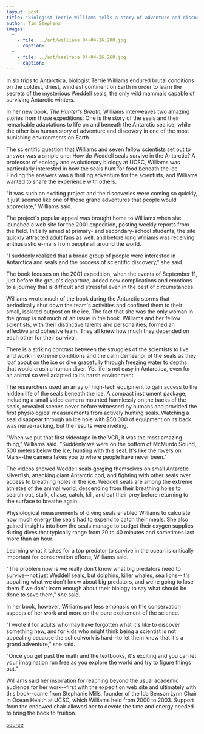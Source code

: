 ```yaml
---
layout: post
title: "Biologist Terrie Williams tells a story of adventure and discovery in Antarctica in her new book, The Hunter's Breath"
author: Tim Stephens
images:
  -
    - file: ../art/williams.04-04-26.200.jpg
    - caption: 
  -
    - file: ../art/sealface.04-04-26.260.jpg
    - caption: 
---
```


In six trips to Antarctica, biologist Terrie Williams endured brutal conditions on the coldest, driest, windiest continent on Earth in order to learn the secrets of the mysterious Weddell seals, the only wild mammals capable of surviving Antarctic winters.

In her new book, _The Hunter's Breath,_ Williams interweaves two amazing stories from those expeditions: One is the story of the seals and their remarkable adaptations to life on and beneath the Antarctic sea ice, while the other is a human story of adventure and discovery in one of the most punishing environments on Earth.   

The scientific question that Williams and seven fellow scientists set out to answer was a simple one: How do Weddell seals survive in the Antarctic? A professor of ecology and evolutionary biology at UCSC, Williams was particularly interested in how the seals hunt for food beneath the ice. Finding the answers was a thrilling adventure for the scientists, and Williams wanted to share the experience with others.  

"It was such an exciting project and the discoveries were coming so quickly, it just seemed like one of those grand adventures that people would appreciate," Williams said.  

The project's popular appeal was brought home to Williams when she launched a web site for the 2001 expedition, posting weekly reports from the field. Initially aimed at primary- and secondary-school students, the site quickly attracted adult fans as well, and before long Williams was receiving enthusiastic e-mails from people all around the world.   

"I suddenly realized that a broad group of people were interested in Antarctica and seals and the process of scientific discovery," she said.   

The book focuses on the 2001 expedition, when the events of September 11, just before the group's departure, added new complications and emotions to a journey that is difficult and stressful even in the best of circumstances.   

Williams wrote much of the book during the Antarctic storms that periodically shut down the team's activities and confined them to their small, isolated outpost on the ice. The fact that she was the only woman in the group is not much of an issue in the book. Williams and her fellow scientists, with their distinctive talents and personalities, formed an effective and cohesive team. They all knew how much they depended on each other for their survival.   

There is a striking contrast between the struggles of the scientists to live and work in extreme conditions and the calm demeanor of the seals as they loaf about on the ice or dive gracefully through freezing water to depths that would crush a human diver. Yet life is not easy in Antarctica, even for an animal so well adapted to its harsh environment.   

The researchers used an array of high-tech equipment to gain access to the hidden life of the seals beneath the ice. A compact instrument package, including a small video camera mounted harmlessly on the backs of the seals, revealed scenes never before witnessed by humans and provided the first physiological measurements from actively hunting seals. Watching a seal disappear through an ice hole with $50,000 of equipment on its back was nerve-racking, but the results were riveting.  

"When we put that first videotape in the VCR, it was the most amazing thing," Williams said. "Suddenly we were on the bottom of McMurdo Sound, 500 meters below the ice, hunting with this seal. It's like the rovers on Mars--the camera takes you to where people have never been."  

The videos showed Weddell seals gorging themselves on small Antarctic silverfish, attacking giant Antarctic cod, and fighting with other seals over access to breathing holes in the ice. Weddell seals are among the extreme athletes of the animal world, descending from their breathing holes to search out, stalk, chase, catch, kill, and eat their prey before returning to the surface to breathe again.  

Physiological measurements of diving seals enabled Williams to calculate how much energy the seals had to expend to catch their meals. She also gained insights into how the seals manage to budget their oxygen supplies during dives that typically range from 20 to 40 minutes and sometimes last more than an hour.   

Learning what it takes for a top predator to survive in the ocean is critically important for conservation efforts, Williams said.   

"The problem now is we really don't know what big predators need to survive--not just Weddell seals, but dolphins, killer whales, sea lions--it's appalling what we don't know about big predators, and we're going to lose them if we don't learn enough about their biology to say what should be done to save them," she said.  

In her book, however, Williams put less emphasis on the conservation aspects of her work and more on the pure excitement of the science.   

"I wrote it for adults who may have forgotten what it's like to discover something new, and for kids who might think being a scientist is not appealing because the schoolwork is hard--to let them know that it's a grand adventure," she said.

"Once you get past the math and the textbooks, it's exciting and you can let your imagination run free as you explore the world and try to figure things out."  

Williams said her inspiration for reaching beyond the usual academic audience for her work--first with the expedition web site and ultimately with this book--came from Stephanie Mills, founder of the Ida Benson Lynn Chair in Ocean Health at UCSC, which Williams held from 2000 to 2003\. Support from the endowed chair allowed her to devote the time and energy needed to bring the book to fruition.  
  

[source](http://www1.ucsc.edu/currents/03-04/04-26/williams.html "Permalink to williams")
